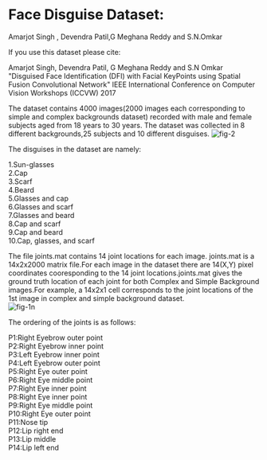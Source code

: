 # Face Disguise Dataset: <br />
Amarjot Singh , Devendra Patil,G Meghana Reddy and S.N.Omkar

If you use this dataset please cite:

Amarjot Singh, Devendra Patil, G Meghana Reddy and S.N Omkar <br />
"Disguised Face Identification (DFI) with Facial KeyPoints using Spatial Fusion Convolutional Network"
 IEEE International Conference on Computer Vision Workshops (ICCVW) 2017
 

The dataset contains 4000 images(2000 images each corresponding to simple and complex backgrounds dataset) recorded with male and female subjects aged from 18 years to 30 years. The dataset was collected in 8 different backgrounds,25 subjects and 10 different disguises. 
![fig-2](https://user-images.githubusercontent.com/16295218/31212989-87f47c26-a9c1-11e7-8e8f-104c8dcdca8d.jpg)

The disguises in the dataset are namely: 

1.Sun-glasses <br />
2.Cap <br />
3.Scarf <br />
4.Beard <br />
5.Glasses and cap <br />
6.Glasses and scarf <br />
7.Glasses and beard <br />
8.Cap and scarf <br />
9.Cap and beard <br />
10.Cap, glasses, and scarf <br />

The file joints.mat contains 14 joint locations for each image. joints.mat is a 14x2x2000 matrix file.For each image in the dataset there are 14(X,Y) pixel coordinates cooresponding to the 14 joint locations.joints.mat gives the ground truth location of each joint for both Complex and Simple Background images.For example, a 14x2x1 cell corresponds to the joint locations of the 1st image in complex and simple background dataset. <br />
![fig-1n](https://user-images.githubusercontent.com/16295218/31212987-81a48e88-a9c1-11e7-8595-a9ddd6ae5e64.jpg)

The ordering of the joints is as follows:

P1:Right Eyebrow outer point <br />
P2:Right Eyebrow inner point <br />
P3:Left Eyebrow inner point <br />
P4:Left Eyebrow outer point <br />
P5:Right Eye outer point <br />
P6:Right Eye middle point <br />
P7:Right Eye inner point <br />
P8:Right Eye inner point <br />
P9:Right Eye middle point <br />
P10:Right Eye outer point <br />
P11:Nose tip <br />
P12:Lip right end <br />
P13:Lip middle <br />
P14:Lip left end <br />



